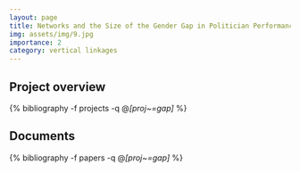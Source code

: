 ```yaml
---
layout: page
title: Networks and the Size of the Gender Gap in Politician Performance Across Job Duties
img: assets/img/9.jpg
importance: 2
category: vertical linkages
---
```


## Project overview

<div class="publications">

  {% bibliography -f projects -q @*[proj~=gap]* %}

</div>

## Documents

<div class="publications">

  {% bibliography -f papers -q @*[proj~=gap]* %}

</div>
